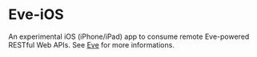 Eve-iOS
=======
An experimental iOS (iPhone/iPad) app to consume remote Eve-powered RESTful Web APIs. See [Eve](http://python-eve.org) for more informations.
